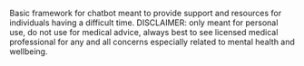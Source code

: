 Basic framework for chatbot meant to provide support and resources for individuals having a difficult time.
DISCLAIMER: only meant for personal use, do not use for medical advice, always best to see licensed medical professional for any and all concerns especially related to mental health and wellbeing. 
